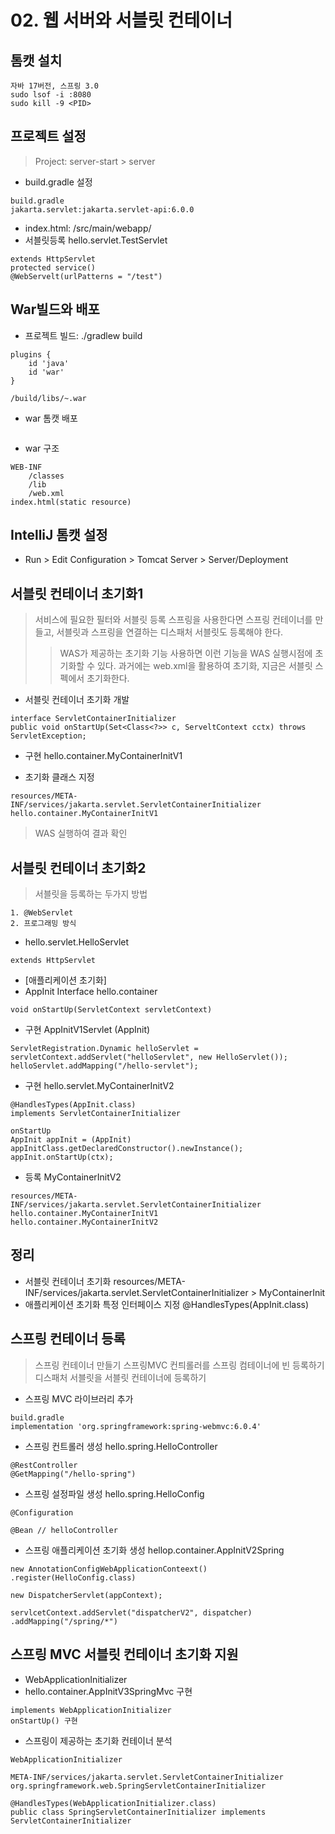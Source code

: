 # 02. 웹 서버와 서블릿 컨테이너
## 톰캣 설치
```
자바 17버전, 스프링 3.0 
sudo lsof -i :8080
sudo kill -9 <PID>
```

## 프로젝트 설정
> Project: server-start > server
- build.gradle 설정
```
build.gradle 
jakarta.servlet:jakarta.servlet-api:6.0.0
```
- index.html: /src/main/webapp/
- 서블릿등록 hello.servlet.TestServlet 
```
extends HttpServlet
protected service()
@WebServelt(urlPatterns = "/test")
```

## War빌드와 배포
- 프로젝트 빌드: ./gradlew build
```
plugins {
    id 'java'
    id 'war'
}

/build/libs/~.war
```
- war 톰캣 배포
```

```

- war 구조
```
WEB-INF
    /classes
    /lib
    /web.xml
index.html(static resource)
```

## IntelliJ 톰캣 설정
- Run > Edit Configuration > Tomcat Server > Server/Deployment

## 서블릿 컨테이너 초기화1
> 서비스에 필요한 필터와 서블릿 등록
> 스프링을 사용한다면 스프링 컨테이너를 만들고, 서블릿과 스프링을 연결하는 디스패처 서블릿도 등록해야 한다.
>> WAS가 제공하는 초기화 기능 사용하면 이런 기능을 WAS 실행시점에 초기화할 수 있다.
>> 과거에는 web.xml을 활용하여 초기화, 지금은 서블릿 스펙에서 초기화한다.

- 서블릿 컨테이너 초기화 개발
```
interface ServletContainerInitializer
public void onStartUp(Set<Class<?>> c, ServeltContext cctx) throws ServletException;
```

- 구현 hello.container.MyContainerInitV1

- 초기화 클래스 지정
```
resources/META-INF/services/jakarta.servlet.ServletContainerInitializer
hello.container.MyContainerInitV1
```
> WAS 실행하여 결과 확인

## 서블릿 컨테이너 초기화2
> 서블릿을 등록하는 두가지 방법
```
1. @WebServlet
2. 프로그래밍 방식
```
- hello.servlet.HelloServlet
```
extends HttpServlet
```

- [애플리케이션 초기화]
- AppInit Interface hello.container
```
void onStartUp(ServletContext servletContext)
```
- 구현 AppInitV1Servlet (AppInit)
```
ServletRegistration.Dynamic helloServlet = servletContext.addServlet("helloServlet", new HelloServlet());
helloServlet.addMapping("/hello-servlet");
```

- 구현 hello.servlet.MyContainerInitV2 
```
@HandlesTypes(AppInit.class)
implements ServletContainerInitializer

onStartUp
AppInit appInit = (AppInit) appInitClass.getDeclaredConstructor().newInstance();
appInit.onStartUp(ctx);
```

- 등록 MyContainerInitV2 
```
resources/META-INF/services/jakarta.servlet.ServletContainerInitializer
hello.container.MyContainerInitV1
hello.container.MyContainerInitV2
```

## 정리 
- 서블릿 컨테이너 초기화 resources/META-INF/services/jakarta.servlet.ServletContainerInitializer > MyContainerInit
- 애플리케이션 초기화 특정 인터페이스 지정 @HandlesTypes(AppInit.class)

## 스프링 컨테이너 등록
> 스프링 컨테이너 만들기
> 스프링MVC 컨틔롤러를 스프링 컴테이너에 빈 등록하기
> 디스패처 서블릿을 서블릿 컨테이너에 등록하기

- 스프링 MVC 라이브러리 추가
```
build.gradle
implementation 'org.springframework:spring-webmvc:6.0.4'
```

- 스프링 컨트롤러 생성 hello.spring.HelloController
```
@RestController
@GetMapping("/hello-spring")
```
- 스프링 설정파일 생성 hello.spring.HelloConfig
```
@Configuration

@Bean // helloController
```
- 스프링 애플리케이션 초기화 생성 hellop.container.AppInitV2Spring
```
new AnnotationConfigWebApplicationConteext()
.register(HelloConfig.class)

new DispatcherServlet(appContext);

servlcetContext.addServlet("dispatcherV2", dispatcher)
.addMapping("/spring/*")

```

## 스프링 MVC 서블릿 컨테이너 초기화 지원
- WebApplicationInitializer
- hello.container.AppInitV3SpringMvc 구현
```
implements WebApplicationInitializer
onStartUp() 구현
```
- 스프링이 제공하는 초기화 컨테이너 분석
```
WebApplicationInitializer

META-INF/services/jakarta.servlet.ServletContainerInitializer
org.springframework.web.SpringServletContainerInitializer

@HandlesTypes(WebApplicationInitializer.class)
public class SpringServletContainerInitializer implements ServletContainerInitializer
```